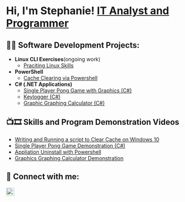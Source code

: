 <h1>Hi, I'm Stephanie! <a href="https://www.linkedin.com/in/stephanie-i234">IT Analyst and</a> <br/><a href="https://github.com/stephanie-i234">Programmer</a>

<h2>👨‍💻 Software Development Projects:</h2>

- <b>Linux CLI Exercises</b>(ongoing work)
  - [Praciting Linux Skills](https://github.com/stephanie-i234/Linux-Practice)
- <b>PowerShell</b>
  - [Cache Clearing via Powershell](https://github.com/stephanie-i234/PowerShell-Cache-Clearing-)
- <b>C# (.NET Applications)</b>
  - [Single Player Pong Game with Graphics (C#)](https://github.com/stephanie-i234/Single_Player_Pong)
  - [Keylogger (C#)](https://github.com/stephanie-i234/Keylogger)
  - [Graphic Graphing Calculator (C#)](https://github.com/stephanie-i234/C-Sharp-Calculator)

<h2>📺🎞 Skills and Program Demonstration Videos</h2>

- [Writing and Running a script to Clear Cache on Windows 10](https://youtu.be/zKPJY6Yb17Y)
- [Single Player Pong Game Demonstration (C#)](https://youtu.be/6Rio8jxRD-I)
- [Appliation Uninstall with Powershell](https://youtu.be/K8rcOuJuIII)
- [Graphics Graphing Calculator Demonstration](//change_links)

<h2> 🤳 Connect with me:</h2>



[<img align="left" alt="Stephanie Itulua | LinkedIn" width="22px" src="https://cdn.jsdelivr.net/npm/simple-icons@v3/icons/linkedin.svg" />][linkedin]





[linkedin]: https://www.linkedin.com/in/stephanie-i234
